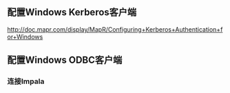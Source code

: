 

## 配置Windows Kerberos客户端

http://doc.mapr.com/display/MapR/Configuring+Kerberos+Authentication+for+Windows



## 配置Windows ODBC客户端

### 连接Impala



